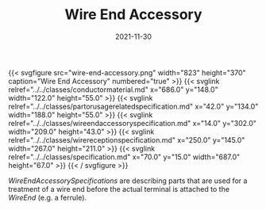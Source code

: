 ﻿---
title: Wire End Accessory
toc: false
type: specs
layout: diagram
date: "2021-11-30"
draft: false
specification: VEC
version: 2.0.0-rc1
documentType: "Recommendation"
elementType: Diagram
classes:
  - ConductorMaterial
  - PartOrUsageRelatedSpecification
  - WireEndAccessorySpecification
  - WireReceptionSpecification
  - Specification
menu:
  VEC-2.0.0-rc1:    
    parent: component-characteristics
    identifier: component-characteristics/wire-end-accessory
    weight: 1005005 

# Prev/next pager order (if `docs_section_pager` enabled in `params.toml`)
weight: 1005005
---
{{< svgfigure src="wire-end-accessory.png" width="823" height="370" caption="Wire End Accessory" numbered="true" >}}
  {{< svglink relref="../../classes/conductormaterial.md" x="686.0" y="148.0" width="122.0" height="55.0" >}}
  {{< svglink relref="../../classes/partorusagerelatedspecification.md" x="42.0" y="134.0" width="188.0" height="55.0" >}}
  {{< svglink relref="../../classes/wireendaccessoryspecification.md" x="14.0" y="302.0" width="209.0" height="43.0" >}}
  {{< svglink relref="../../classes/wirereceptionspecification.md" x="250.0" y="145.0" width="267.0" height="211.0" >}}
  {{< svglink relref="../../classes/specification.md" x="70.0" y="15.0" width="687.0" height="67.0" >}}
{{< / svgfigure >}}
<p> <i>WireEndAccessorySpecifications </i>are describing parts that are used for a treatment of a wire end before the actual terminal is attached to the <i>WireEnd</i> (e.g. a ferrule).      </p>